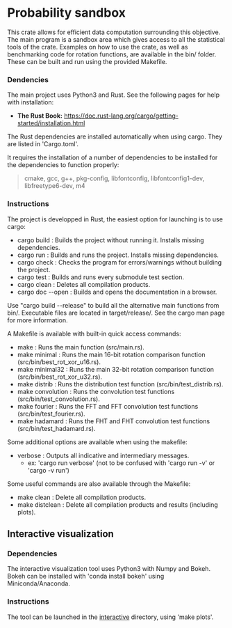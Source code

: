 # Probability sandbox

This crate allows for efficient data computation surrounding this objective.
The main program is a sandbox area which gives access to all the statistical tools of the crate.
Examples on how to use the crate, as well as benchmarking code for rotation functions, 
are available in the bin/ folder. These can be built and run using the provided Makefile. 

### Dendencies

The main project uses Python3 and Rust. See the following pages for help with installation:
 * **The Rust Book:** https://doc.rust-lang.org/cargo/getting-started/installation.html

The Rust dependencies are installed automatically when using cargo. They are listed in
'Cargo.toml'.

It requires the installation of a number of dependencies to be installed for the 
dependencies to function properly: 
> cmake, gcc, g++, pkg-config, libfontconfig, libfontconfig1-dev, libfreetype6-dev, m4

### Instructions

The project is developped in Rust, the easiest option for launching is to use cargo:
 * cargo build      : Builds the project without running it. Installs missing dependencies.
 * cargo run        : Builds and runs the project. Installs missing dependencies.
 * cargo check      : Checks the program for errors/warnings without building the project.
 * cargo test       : Builds and runs every submodule test section.
 * cargo clean      : Deletes all compilation products.
 * cargo doc --open : Builds and opens the documentation in a browser.

Use "cargo build --release" to build all the alternative main functions from bin/. 
Executable files are located in target/release/. 
See the cargo man page for more information.

A Makefile is available with built-in quick access commands:
 * make             : Runs the main function (src/main.rs). 
 * make minimal     : Runs the main 16-bit rotation comparison function (src/bin/best_rot_xor_u16.rs). 
 * make minimal32   : Runs the main 32-bit rotation comparison function (src/bin/best_rot_xor_u32.rs). 
 * make distrib     : Runs the distribution test function (src/bin/test_distrib.rs).
 * make convolution : Runs the convolution test functions (src/bin/test_convolution.rs).
 * make fourier     : Runs the FFT and FFT convolution test functions (src/bin/test_fourier.rs).
 * make hadamard    : Runs the FHT and FHT convolution test functions (src/bin/test_hadamard.rs).

Some additional options are available when using the makefile: 
 * verbose          : Outputs all indicative and intermediary messages.
     - ex: 'cargo run verbose'     (not to be confused with 'cargo run -v' or 'cargo -v run')

Some useful commands are also available through the Makefile:
 * make clean       : Delete all compilation products.
 * make distclean   : Delete all compilation products and results (including plots).

## Interactive visualization

### Dependencies

The interactive visualization tool uses Python3 with Numpy and Bokeh. 
Bokeh can be installed with 'conda install bokeh' using Miniconda/Anaconda. 
    
### Instructions

The tool can be launched in the [interactive](interactive/) directory, using 'make plots'.
